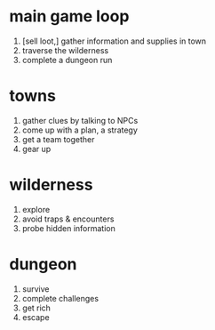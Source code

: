 # main game loop

1. [sell loot,] gather information and supplies in town
2. traverse the wilderness
3. complete a dungeon run

# towns 

1. gather clues by talking to NPCs
2. come up with a plan, a strategy
3. get a team together
4. gear up

# wilderness

1. explore
2. avoid traps & encounters
3. probe hidden information

# dungeon

1. survive
2. complete challenges
3. get rich
4. escape

